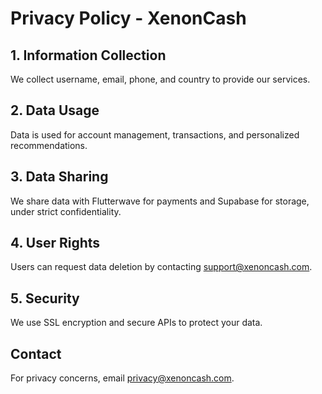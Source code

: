 # Privacy Policy - XenonCash

## 1. Information Collection
We collect username, email, phone, and country to provide our services.

## 2. Data Usage
Data is used for account management, transactions, and personalized recommendations.

## 3. Data Sharing
We share data with Flutterwave for payments and Supabase for storage, under strict confidentiality.

## 4. User Rights
Users can request data deletion by contacting support@xenoncash.com.

## 5. Security
We use SSL encryption and secure APIs to protect your data.

## Contact
For privacy concerns, email privacy@xenoncash.com.